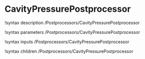 <!-- MOOSE Documentation Stub: Remove this when content is added. -->

# CavityPressurePostprocessor
!syntax description /Postprocessors/CavityPressurePostprocessor

!syntax parameters /Postprocessors/CavityPressurePostprocessor

!syntax inputs /Postprocessors/CavityPressurePostprocessor

!syntax children /Postprocessors/CavityPressurePostprocessor
